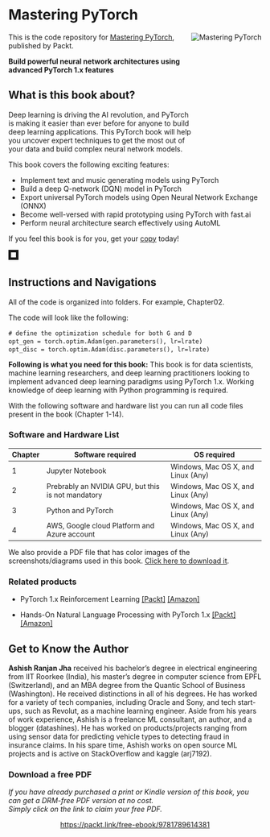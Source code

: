


# Mastering PyTorch

<a href="https://www.packtpub.com/product/Mastering-PyTorch/9781789614381"><img src="https://static.packt-cdn.com/products/9781789614381/cover/smaller" alt="Mastering PyTorch" height="256px" align="right"></a>

This is the code repository for [Mastering PyTorch](https://www.packtpub.com/product/Mastering-PyTorch/9781789614381), published by Packt.

**Build powerful neural network architectures using advanced PyTorch 1.x features**

## What is this book about?
Deep learning is driving the AI revolution, and PyTorch is making it easier than ever before for anyone to build deep learning applications. This PyTorch book will help you uncover expert techniques to get the most out of your data and build complex neural network models.

This book covers the following exciting features:
* Implement text and music generating models using PyTorch
* Build a deep Q-network (DQN) model in PyTorch
* Export universal PyTorch models using Open Neural Network Exchange (ONNX)
* Become well-versed with rapid prototyping using PyTorch with fast.ai
* Perform neural architecture search effectively using AutoML

If you feel this book is for you, get your [copy](https://www.amazon.com/dp/1789614384) today!

<a href="https://www.packtpub.com/?utm_source=github&utm_medium=banner&utm_campaign=GitHubBanner"><img src="https://raw.githubusercontent.com/PacktPublishing/GitHub/master/GitHub.png" 
alt="https://www.packtpub.com/" border="5" /></a>


## Instructions and Navigations
All of the code is organized into folders. For example, Chapter02.

The code will look like the following:
```
# define the optimization schedule for both G and D
opt_gen = torch.optim.Adam(gen.parameters(), lr=lrate)
opt_disc = torch.optim.Adam(disc.parameters(), lr=lrate)
```

**Following is what you need for this book:**
This book is for data scientists, machine learning researchers, and deep learning practitioners looking to implement advanced deep learning paradigms using PyTorch 1.x. Working knowledge of deep learning with Python programming is required.

With the following software and hardware list you can run all code files present in the book (Chapter 1-14).

### Software and Hardware List

| Chapter  | Software required                   | OS required                        |
| -------- | ------------------------------------| -----------------------------------|
| 1        | Jupyter Notebook                    | Windows, Mac OS X, and Linux (Any) |
| 2        | Prebrably an NVIDIA GPU, but this is not mandatory          | Windows, Mac OS X, and Linux (Any) |
| 3        | Python and PyTorch             | Windows, Mac OS X, and Linux (Any) |
| 4        | AWS, Google cloud Platform and Azure account            | Windows, Mac OS X, and Linux (Any) |


We also provide a PDF file that has color images of the screenshots/diagrams used in this book. [Click here to download it](https://static.packt-cdn.com/downloads/9781789614381_ColorImages.pdf).


### Related products <Other books you may enjoy>
* PyTorch 1.x Reinforcement Learning [[Packt]](https://www.packtpub.com/product/pytorch-1-x-reinforcement-learning-cookbook/9781838551964) [[Amazon]](https://www.amazon.com/dp/1838551964)

* Hands-On Natural Language Processing with PyTorch 1.x [[Packt]](https://www.packtpub.com/product/hands-on-natural-language-processing-with-pytorch-1-x/9781789802740) [[Amazon]](https://www.amazon.com/dp/1789802741)

## Get to Know the Author
**Ashish Ranjan Jha**
received his bachelor’s degree in electrical engineering from IIT Roorkee (India), his master’s degree in computer science from EPFL (Switzerland), and an MBA degree from the Quantic School of Business (Washington). He received distinctions in all of his degrees. He has worked for a variety of tech companies, including Oracle and Sony, and tech start-ups, such as Revolut, as a machine learning engineer.
Aside from his years of work experience, Ashish is a freelance ML consultant, an author, and a blogger (datashines). He has worked on products/projects ranging from using sensor data for predicting vehicle types to detecting fraud in insurance claims. In his spare time, Ashish works on open source ML projects and is active on StackOverflow and kaggle (arj7192).
### Download a free PDF

 <i>If you have already purchased a print or Kindle version of this book, you can get a DRM-free PDF version at no cost.<br>Simply click on the link to claim your free PDF.</i>
<p align="center"> <a href="https://packt.link/free-ebook/9781789614381">https://packt.link/free-ebook/9781789614381 </a> </p>